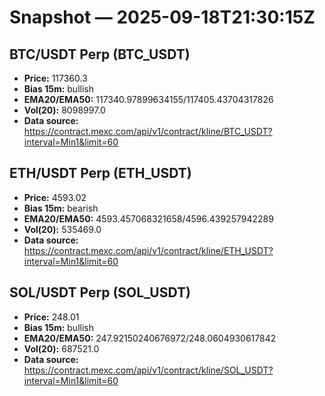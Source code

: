 # Snapshot — 2025-09-18T21:30:15Z

## BTC/USDT Perp (BTC_USDT)
- **Price:** 117360.3
- **Bias 15m:** bullish
- **EMA20/EMA50:** 117340.97899634155/117405.43704317826
- **Vol(20):** 8098997.0
- **Data source:** https://contract.mexc.com/api/v1/contract/kline/BTC_USDT?interval=Min1&limit=60

## ETH/USDT Perp (ETH_USDT)
- **Price:** 4593.02
- **Bias 15m:** bearish
- **EMA20/EMA50:** 4593.457068321658/4596.439257942289
- **Vol(20):** 535469.0
- **Data source:** https://contract.mexc.com/api/v1/contract/kline/ETH_USDT?interval=Min1&limit=60

## SOL/USDT Perp (SOL_USDT)
- **Price:** 248.01
- **Bias 15m:** bullish
- **EMA20/EMA50:** 247.92150240676972/248.0604930617842
- **Vol(20):** 687521.0
- **Data source:** https://contract.mexc.com/api/v1/contract/kline/SOL_USDT?interval=Min1&limit=60
